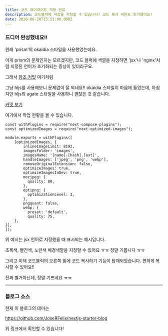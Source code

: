 ```yaml
---
title: 코드 하이라이트 적용 완료
description: 코드블럭에 색상을 지정할 수 있습니다! 코드 복사 버튼도 추가했어요!
date: 2020-06-28T15:51:00.000Z
---
```

### 드디어 완성했네요!!

원래 'prism'의 okaidia 스타일을 사용했었는데요.

이게 prism의 문제인지는 모르겠지만, 코드 블럭에 색깔을 지정하면 'jsx'나 'nginx'처럼 지정된 언어가 초기화되는 증상이 있더라구요.

그래서 [참조 커밋](https://github.com/telmogoncalves/telmo/blob/master/components/CodeBlock.js) 여기처럼

그냥 hljs를 사용해보니 문제없이 잘 되네요!! okaidia 스타일이 마음에 들었는데, 아쉽지만 hljs의 agate 스타일을 사용하니 괜찮은 것 같습니다.

[커밋 보기](https://github.com/woosungchoi/nextjs-starter-blog/commit/df9f8eb469cf42178dc330429e645e9fb328d5ab)

여기에서 작업 현황을 볼 수 있습니다.

```jsx:7-8,-10-11,!-13-14
const withPlugins = require("next-compose-plugins");
const optimizedImages = require("next-optimized-images");

module.exports = withPlugins([
	[optimizedImages, {
		inlineImageLimit: 8192,
		imagesFolder: 'images',
		imagesName: '[name]-[hash].[ext]',
		handleImages: ['jpeg', 'png', 'webp'],
		removeOriginalExtension: false,
		optimizeImages: true,
		optimizeImagesInDev: true,
		mozjpeg: {
		  quality: 80,
		},
		optipng: {
		  optimizationLevel: 3,
		},
		pngquant: false,
		webp: {
		  preset: 'default',
		  quality: 75,
    },		
}],		
]);
```

위 예시는 jsx 언어로 지정했을 때 표시되는 예시입니다. 

초록색, 빨간색, 노란색 배경색깔을 지정할 수 있어요 ㅠㅠ 정말 기쁩니다 ㅠㅠ

그리고 이제 코드블럭의 오른쪽 밑에 코드 복사하기 기능이 탑재되었습니다. 편하게 복사할 수 있어요!!

진짜 별거아닌데, 정말 기쁘네요 ㅠㅠ

---

### 블로그 소스

현재 이 블로그의 테마는 

https://github.com/JoseRFelix/nextjs-starter-blog

위 링크에서 확인할 수 있습니다!